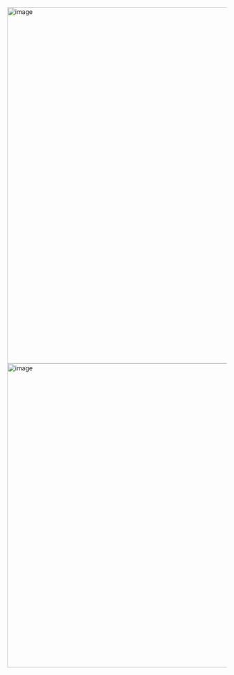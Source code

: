 <img width="1450" height="816" alt="image" src="https://github.com/user-attachments/assets/0a1b92aa-46ce-432c-8602-d19340cd3633" />
<img width="1239" height="696" alt="image" src="https://github.com/user-attachments/assets/709698c4-836a-4efb-b7bb-02b508d43dcd" />
